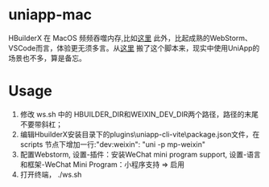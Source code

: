 # uniapp-mac
HBuilderX 在 MacOS 频频吞噬内存,比如[这里](https://ask.dcloud.net.cn/question/184154?item_id=264560&rf=false) 此外，比起成熟的WebStorm、VSCode而言，体验更无须多言。从[这里](https://juejin.cn/post/7233572338968526903) 搬了这个脚本来，现实中使用UniApp的场景也不多，算是备忘。
# Usage
1. 修改 ws.sh 中的 HBUILDER_DIR和WEIXIN_DEV_DIR两个路径，路径的末尾不要带斜杠；
2. 编辑HbuilderX安装目录下的plugins\uniapp-cli-vite\package.json文件，在scripts 节点下增加一行:"dev:weixin": "uni -p mp-weixin"
3. 配置Webstorm, 设置-插件：安装WeChat mini program support, 设置-语言和框架-WeChat Mini Program：小程序支持 => 启用
4. 打开终端， ./ws.sh